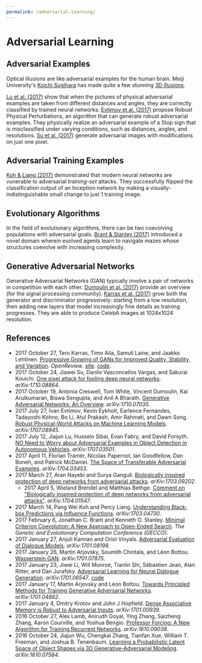 ```yaml
---
permalink: /adversarial-learning/
---
```

# Adversarial Learning

## Adversarial Examples

Optical illusions are like adversarial examples for the human brain. Meiji University's [Koichi Sugihara](http://home.mims.meiji.ac.jp/~sugihara/Welcomee.html) has made quite a few stunning [3D illusions](https://twitter.com/machinepix/status/864543509486870528).

[Lu et al. (2017)](https://arxiv.org/abs/1707.03501) show that when the pictures of physical adversarial examples are taken from different distances and angles, they are correctly classified by trained neural networks. [Evtimov et al. (2017)](https://arxiv.org/abs/1707.08945) propose Robust Physical Perturbations, an algorithm that can generate robust adversarial examples. They physically realize an adversarial example of a Stop sign that is misclassified under varying conditions, such as distances, angles, and resolutions. [Su et al. (2017)](https://arxiv.org/abs/1710.08864) generate adversarial images with modifications on just one pixel.

## Adversarial Training Examples

[Koh & Liang (2017)](https://arxiv.org/abs/1703.04730) demonstrated that modern neural networks are vunerable to adversarial *training-set* attacks. They successfully flipped the classification output of an Inception network by making a visually-indistinguishable small change to just 1 training image.

## Evolutionary Algorithms

In the field of evolutionary algorithms, there can be two coevolving populations with adversarial goals. [Brant & Stanley (2017)](http://eplex.cs.ucf.edu/papers/brant_gecco17.pdf) introduced a novel domain wherein evolved agents learn to navigate mazes whose structures coevolve with increasing complexity.

## Generative Adversarial Networks

Generative Adversarial Networks (GAN) typically involve a pair of networks in competition with each other. [Dumoulin et al. (2017)](https://arxiv.org/abs/1710.07035) provide an overview (for the signal processing community). [Karras et al. (2017)](https://openreview.net/forum?id=Hk99zCeAb&noteId=Hk99zCeAb) grow both the generator and discriminator progressively: starting from a low resolution, then adding new layers that model increasingly fine details as training progresses. They are able to produce CelebA images at 1024x1024 resolution.

## References

* 2017 October 27, Tero Karras, Timo Aila, Samuli Laine, and Jaakko Lehtinen. [Progressive Growing of GANs for Improved Quality, Stability, and Variation](http://research.nvidia.com/publication/2017-10_Progressive-Growing-of). *OpenReview*. [site](http://research.nvidia.com/publication/2017-10_Progressive-Growing-of). [code](https://github.com/tkarras/progressive_growing_of_gans).
* 2017 October 24, Jiawei Su, Danilo Vasconcellos Vargas, and Sakurai Kouichi. [One pixel attack for fooling deep neural networks](https://arxiv.org/abs/1710.08864). *arXiv:1710.08864*.
* 2017 October 19, Antonia Creswell, Tom White, Vincent Dumoulin, Kai Arulkumaran, Biswa Sengupta, and Anil A Bharath. [Generative Adversarial Networks: An Overview](https://arxiv.org/abs/1710.07035). *arXiv:1710.07035*.
* 2017 July 27, Ivan Evtimov, Kevin Eykholt, Earlence Fernandes, Tadayoshi Kohno, Bo Li, Atul Prakash, Amir Rahmati, and Dawn Song. [Robust Physical-World Attacks on Machine Learning Models](https://arxiv.org/abs/1707.08945). *arXiv:1707.08945*.
* 2017 July 12, Jiajun Lu, Hussein Sibai, Evan Fabry, and David Forsyth. [NO Need to Worry about Adversarial Examples in Object Detection in Autonomous Vehicles](https://arxiv.org/abs/1707.03501). *arXiv:1707.03501*.
* 2017 April 11, Florian Tramèr, Nicolas Papernot, Ian Goodfellow, Dan Boneh, and Patrick McDaniel. [The Space of Transferable Adversarial Examples](https://arxiv.org/abs/1704.03453). *arXiv:1704.03453*.
* 2017 March 27, Aran Nayebi and Surya Ganguli. [Biologically inspired protection of deep networks from adversarial attacks](https://arxiv.org/abs/1703.09202). *arXiv:1703.09202*.
  * 2017 April 5, Wieland Brendel and Matthias Bethge. [Comment on "Biologically inspired protection of deep networks from adversarial attacks"](https://arxiv.org/abs/1704.01547). *arXiv:1704.01547*.
* 2017 March 14, Pang Wei Koh and Percy Liang. [Understanding Black-box Predictions via Influence Functions](https://arxiv.org/abs/1703.04730). *arXiv:1703.04730*.
* 2017 February 6, Jonathan C. Brant and Kenneth O. Stanley. [Minimal Criterion Coevolution: A New Approach to Open-Ended Search](http://eplex.cs.ucf.edu/papers/brant_gecco17.pdf). *The Genetic and Evolutionary Computation Conference (GECCO)*.
* 2017 January 27, Anjuli Kannan and Oriol Vinyals. [Adversarial Evaluation of Dialogue Models](https://arxiv.org/abs/1701.08198). *arXiv:1701.08198*.
* 2017 January 26, Martin Arjovsky, Soumith Chintala, and Léon Bottou. [Wasserstein GAN](https://arxiv.org/abs/1701.07875). *arXiv:1701.07875*.
* 2017 January 23, Jiwei Li, Will Monroe, Tianlin Shi, Sébastien Jean, Alan Ritter, and Dan Jurafsky. [Adversarial Learning for Neural Dialogue Generation](https://arxiv.org/abs/1701.06547). *arXiv:1701.06547*. [code](https://github.com/jiweil/Neural-Dialogue-Generation)
* 2017 January 17, Martin Arjovsky and Léon Bottou. [Towards Principled Methods for Training Generative Adversarial Networks](https://arxiv.org/abs/1701.04862). *arXiv:1701.04862*.
* 2017 January 4, Dmitry Krotov and John J Hopfield. [Dense Associative Memory is Robust to Adversarial Inputs](https://arxiv.org/abs/1701.00939). *arXiv:1701.00939*.
* 2016 October 27, Alex Lamb, Anirudh Goyal, Ying Zhang, Saizheng Zhang, Aaron Courville, and Yoshua Bengio. [Professor Forcing: A New Algorithm for Training Recurrent Networks](https://arxiv.org/abs/1610.09038). *arXiv:1610.09038*.
* 2016 October 24, Jiajun Wu, Chengkai Zhang, Tianfan Xue, William T. Freeman, and Joshua B. Tenenbaum. [Learning a Probabilistic Latent Space of Object Shapes via 3D Generative-Adversarial Modeling](https://arxiv.org/abs/1610.07584). *arXiv:1610.07584*.
